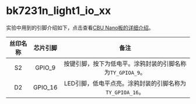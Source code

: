 # bk7231n_light1_io_xx

实验中用到的引脚介绍如下，点击查看[CBU Nano板的详细介绍](https://developer.tuya.com/cn/docs/iot/tuya-sandwich-wifi-and-ble-soc-board-BK7231N?id=Kao72e6net3bs)。


| 丝印名称 | 芯片引脚 |                            备注                            |
| :------: | :------: | :--------------------------------------------------------: |
|    S2    |  GPIO_9  | 按键引脚，按下为低电平。涂鸦封装的引脚名称为`TY_GPIOA_9`。 |
|    D2    | GPIO_16  |  LED引脚，低电平点亮。涂鸦封装的引脚名称为`TY_GPIOA_16`。  |

